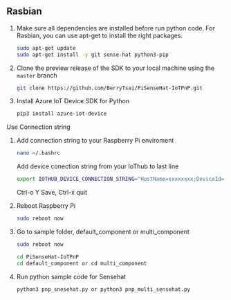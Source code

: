 


## Rasbian

1. Make sure all dependencies are installed before run python code. For Rasbian, you can use apt-get to install the right packages.
    ```bash
    sudo apt-get update
    sudo apt-get install -y git sense-hat python3-pip
    ```

1. Clone the preview release of the SDK to your local machine using the `master` branch
    ```bash
    git clone https://github.com/BerryTsai/PiSenseHat-IoTPnP.git
    ```
   
1. Install Azure IoT Device SDK for Python
    ```bash
    pip3 install azure-iot-device
    ``` 
   
Use Connection string 
 
1. Add connection string to your Raspberry Pi enviroment 
    ```bash
    nano ~/.bashrc
    ```
   Add device conection string from your IoThub to last line
   ```bash
   export IOTHUB_DEVICE_CONNECTION_STRING="HostName=xxxxxxxx;DeviceId=xxxxxxxxx;SharedAccessKey=xxxxxxxxxxxxxxxxxxxxxxxxxxx"
   ```
   Ctrl-o Y Save,
   Ctrl-x quit

1. Reboot Raspberry Pi  
    ```bash
    sudo reboot now
    ```   
   
1. Go to sample folder,  default_component or multi_component
    ```bash
    sudo reboot now
    ```   
    ```bash
    cd PiSenseHat-IoTPnP
    cd default_component or cd multi_component
    ```

1. Run python sample code for Sensehat 
    ```bash
    python3 pnp_snesehat.py or python3 pnp_multi_sensehat.py
    ```  

